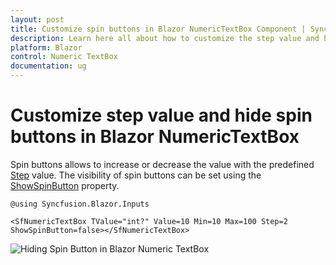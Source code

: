 ```yaml
---
layout: post
title: Customize spin buttons in Blazor NumericTextBox Component | Syncfusion
description: Learn here all about how to customize the step value and hide spin buttons in Syncfusion Blazor Numeric TextBox component and more.
platform: Blazor
control: Numeric TextBox
documentation: ug
---
```


# Customize step value and hide spin buttons in Blazor NumericTextBox

Spin buttons allows to increase or decrease the value with the predefined [Step](https://help.syncfusion.com/cr/blazor/Syncfusion.Blazor.Inputs.SfNumericTextBox-1.html#Syncfusion_Blazor_Inputs_SfNumericTextBox_1_Step) value. The visibility of spin buttons can be set using the [ShowSpinButton](https://help.syncfusion.com/cr/blazor/Syncfusion.Blazor.Inputs.SfNumericTextBox-1.html#Syncfusion_Blazor_Inputs_SfNumericTextBox_1_ShowSpinButton) property.

```cshtml
@using Syncfusion.Blazor.Inputs

<SfNumericTextBox TValue="int?" Value=10 Min=10 Max=100 Step=2 ShowSpinButton=false></SfNumericTextBox>
```

![Hiding Spin Button in Blazor Numeric TextBox](../images/blazor-numerictextbox-hide-spin-button.png)